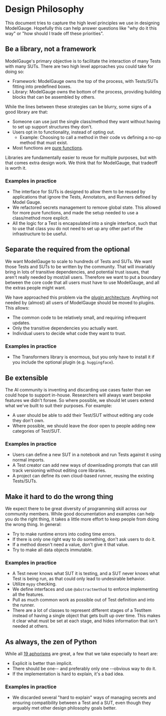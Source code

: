 # Design Philosophy

This document tries to capture the high level principles we use in designing ModelGauge. Hopefully this can help answer questions like "why do it this way" or "how should I trade off these priorities".

## Be a library, not a framework

ModelGauge's primary objective is to facilitate the interaction of many Tests with many SUTs. There are two high level approaches you could take for doing so:

* Framework: ModelGauge owns the top of the process, with Tests/SUTs fitting into predefined boxes.
* Library: ModelGauge owns the bottom of the process, providing building blocks that can be assembled by others.

While the lines between these strategies can be blurry, some signs of a good library are that:

* Someone can use just the single class/method they want without having to set up support structures they don't.
* Users opt in to functionality, instead of opting out.
  * Example: Choosing to call a method in their code vs defining a no-op method that must exist.
* Most functions are [pure functions](https://en.wikipedia.org/wiki/Pure_function).

Libraries are fundamentally easier to reuse for multiple purposes, but with that comes extra design work. We think that for ModelGauge, that tradeoff is worth it.

### Examples in practice

* The interface for SUTs is designed to allow them to be reused by applications that ignore the Tests, Annotators, and Runners defined by Model Gauge.
* We refactored secrets management to remove global state. This allowed for more pure functions, and made the setup needed to use a class/method more explicit.
* All the logic for a Test is encapsulated into a single interface, such that to use that class you do not need to set up any other part of the infrastructure to be useful.


## Separate the required from the optional

We want ModelGauge to scale to hundreds of Tests and SUTs. We want those Tests and SUTs to be written by the community. That will invariably bring in lots of transitive dependencies, and potential trust issues, that aren't really needed by most/all users. Therefore we want to put a boundary between the core code that all users must have to use ModelGauge, and all the extras people might want.

We have approached this problem via the [plugin architecture](plugins.md). Anything not needed by (almost) all users of ModelGauge should be moved to plugins. This allows:

* The common code to be relatively small, and requiring infrequent updates.
* Only the transitive dependencies you actually want.
* Individual users to decide what code they want to trust.

### Examples in practice

* The Transformers library is enormous, but you only have to install it if you include the optional plugin (e.g. `huggingface`).

## Be extensible

The AI community is inventing and discarding use cases faster than we could hope to support in-house. Researchers will always want bespoke features we didn't forsee. So where possible, we should let users extend what we've built to suit their purposes. For example:

* A user should be able to add their Test/SUT without editing any code they don't own.
* Where possible, we should leave the door open to people adding new categories of Test/SUT.

### Examples in practice

* Users can define a new SUT in a notebook and run Tests against it using normal imports.
* A Test creator can add new ways of downloading prompts that can still track versioning without editing core libraries.
* A project can define its own cloud-based runner, reusing the existing Tests/SUTs.


## Make it hard to do the wrong thing

We expect there to be great diversity of programming skill across our community members. While good documentation and examples can help you do the right thing, it takes a little more effort to keep people from doing the wrong thing. In general:

* Try to make runtime errors into coding time errors.
* If there is only one right way to do something, don't ask users to do it.
* If a method doesn't need a value, don't give it that value.
* Try to make all data objects immutable.

### Examples in practice

* A Test never knows what SUT it is testing, and a SUT never knows what Test is being run, as that could only lead to undesirable behavior.
* Utilize `mypy` checking.
* We define interfaces and use `@abstractmethod` to enforce implementing all the features.
* Pull as much common work as possible out of Test definition and into the runner.
* There are a lot of classes to represent different stages of a TestItem instead of having a single object that gets built up over time. This makes it clear what must be set at each stage, and hides information that isn't needed at others.

## As always, the zen of Python

While all [19 aphorisms](https://peps.python.org/pep-0020/) are great, a few that we take especially to heart are:

* Explicit is better than implicit.
* There should be one-- and preferably only one --obvious way to do it.
* If the implementation is hard to explain, it's a bad idea.

### Examples in practice

* We discarded several "hard to explain" ways of managing secrets and ensuring compatibility between a Test and a SUT, even though they arguably met other design philosophy goals better.
